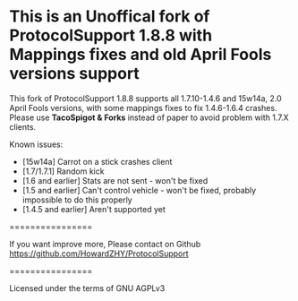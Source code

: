 This is an Unoffical fork of ProtocolSupport 1.8.8 with Mappings fixes and old April Fools versions support
===============

This fork of ProtocolSupport 1.8.8 supports all 1.7.10-1.4.6 and 15w14a, 2.0 April Fools versions, with some mappings fixes to fix 1.4.6-1.6.4 crashes. Please use **TacoSpigot & Forks** instead of paper to avoid problem with 1.7.X clients.

Known issues:
* [15w14a] Carrot on a stick crashes client
* [1.7/1.7.1] Random kick
* [1.6 and earlier] Stats are not sent - won't be fixed
* [1.5 and earlier] Can't control vehicle - won't be fixed, probably impossible to do this properly
* [1.4.5 and earlier] Aren't supported yet

================

If you want improve more, Please contact on Github https://github.com/HowardZHY/ProtocolSupport

================

Licensed under the terms of GNU AGPLv3
